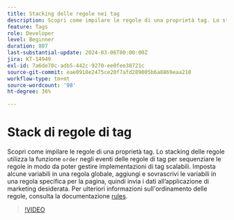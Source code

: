 ```yaml
---
title: Stacking delle regole nei tag
description: Scopri come impilare le regole di una proprietà tag. Lo stacking delle regole utilizza la funzione di ordine negli eventi delle regole di tag per sequenziare le regole in modo da poter gestire implementazioni di tag scalabili.
feature: Tags
role: Developer
level: Beginner
duration: 807
last-substantial-update: 2024-03-06T00:00:00Z
jira: KT-14949
exl-id: 7a6de70c-adb5-442c-9270-ee0fee38721c
source-git-commit: eae0910e2475ce20f7afd289005b6a8869eaa210
workflow-type: tm+mt
source-wordcount: '98'
ht-degree: 36%

---
```


# Stack di regole di tag

Scopri come impilare le regole di una proprietà tag. Lo stacking delle regole utilizza la funzione `order` negli eventi delle regole di tag per sequenziare le regole in modo da poter gestire implementazioni di tag scalabili. Imposta alcune variabili in una regola globale, aggiungi e sovrascrivi le variabili in una regola specifica per la pagina, quindi invia i dati all’applicazione di marketing desiderata. Per ulteriori informazioni sull&#39;ordinamento delle regole, consulta la documentazione [rules](https://experienceleague.adobe.com/docs/experience-platform/tags/ui/rules.html#rule-ordering).

>[!VIDEO](https://video.tv.adobe.com/v/3427710/?learn=on)
